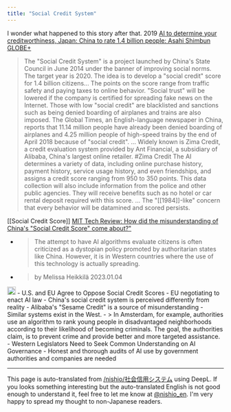 ```yaml
---
title: "Social Credit System"
---
```


I wonder what happened to this story after that.
2019 [AI to determine your creditworthiness, Japan: China to rate 1.4 billion people: Asahi Shimbun GLOBE+](https://globe.asahi.com/article/12277192)
> The "Social Credit System" is a project launched by China's State Council in June 2014 under the banner of improving social norms. The target year is 2020.
> The idea is to develop a "social credit" score for 1.4 billion citizens...
> The points on the score range from traffic safety and paying taxes to online behavior.
> "Social trust" will be lowered if the company is certified for spreading fake news on the Internet.
> Those with low "social credit" are blacklisted and sanctions such as being denied boarding of airplanes and trains are also imposed.
> The Global Times, an English-language newspaper in China, reports that 11.14 million people have already been denied boarding of airplanes and 4.25 million people of high-speed trains by the end of April 2018 because of "social credit".
> ...
> Widely known is Zima Credit, a credit evaluation system provided by Ant Financial, a subsidiary of Alibaba, China's largest online retailer. #Zima Credit
> The AI determines a variety of data, including online purchase history, payment history, service usage history, and even friendships, and assigns a credit score ranging from 950 to 350 points. This data collection will also include information from the police and other public agencies.
> They will receive benefits such as no hotel or car rental deposit required with this score.
> ... The "[[1984]]-like" concern that every behavior will be datamined and scored persists.

[[Social Credit Score]]
[MIT Tech Review: How did the misunderstanding of China's "Social Credit Score" come about?"](https://www.technologyreview.jp/s/291639/the-ai-myth-western-lawmakers-get-wrong/)
- > The attempt to have AI algorithms evaluate citizens is often criticized as a dystopian policy promoted by authoritarian states like China. However, it is in Western countries where the use of this technology is actually spreading.
- >  by Melissa Heikkilä 2023.01.04
<img src='https://scrapbox.io/api/pages/nishio-en/gpt-4/icon' alt='gpt-4.icon' height="19.5"/>
- U.S. and EU Agree to Oppose Social Credit Scores
- EU negotiating to enact AI law
- China's social credit system is perceived differently from reality
- Alibaba's "Sesame Credit" is a source of misunderstanding
- Similar systems exist in the West.
    - > In Amsterdam, for example, authorities use an algorithm to rank young people in disadvantaged neighborhoods according to their likelihood of becoming criminals. The goal, the authorities claim, is to prevent crime and provide better and more targeted assistance.
- Western Legislators Need to Seek Common Understanding on AI Governance
- Honest and thorough audits of AI use by government authorities and companies are needed


---
This page is auto-translated from [/nishio/社会信用システム](https://scrapbox.io/nishio/社会信用システム) using DeepL. If you looks something interesting but the auto-translated English is not good enough to understand it, feel free to let me know at [@nishio_en](https://twitter.com/nishio_en). I'm very happy to spread my thought to non-Japanese readers.